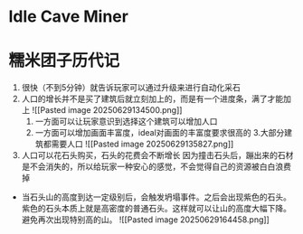 # Idle Cave Miner







# 糯米团子历代记

1. 很快（不到5分钟）就告诉玩家可以通过升级来进行自动化采石
2. 人口的增长并不是买了建筑后就立刻加上的，而是有一个进度条，满了才能加上
![[Pasted image 20250629134500.png]]
	1. 一方面可以让玩家意识到选择这个建筑可以增加人口
	2. 一方面可以增加画面丰富度，ideal对画面的丰富度要求很高的
3.大部分建筑都需要人口
![[Pasted image 20250629135827.png]]
3. 人口可以花石头购买，石头的花费会不断增长
因为撞击石头后，蹦出来的石材是不会消失的，所以给玩家一种安心的感觉，不会觉得自己的资源被白白浪费掉


- 当石头山的高度到达一定级别后，会触发坍塌事件。之后会出现紫色的石头。紫色的石头本质上就是高密度的普通石头。这样就可以让山的高度大幅下降。避免再次出现特别高的山。
![[Pasted image 20250629164458.png]]